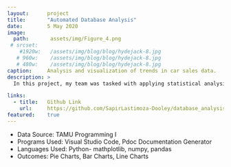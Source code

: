 ```yaml
---
layout:      project
title:       "Automated Database Analysis"
date:        5 May 2020
image:
  path:       assets/img/Figure_4.png
 # srcset:
    #1920w:   /assets/img/blog/blog/hydejack-8.jpg
   # 960w:    /assets/img/blog/blog/hydejack-8.jpg
   # 480w:    /assets/img/blog/blog/hydejack-8.jpg
caption:     Analysis and visualization of trends in car sales data.
description: >
  In this project, my team was tasked with applying statistical analysis to a single database of car sales to produce key numerical data. With this data, we then produced various infographics in order to make reasonable assumptions about the population.

links:
  - title:   Github Link
    url:     https://github.com/SapirLastimoza-Dooley/database_analysis
featured:    true
---
```


- Data Source: TAMU Programming I
- Programs Used: Visual Studio Code, Pdoc Documentation Generator
- Languages Used: Python- mathplotlib, numpy, pandas
- Outcomes: Pie Charts, Bar Charts, Line Charts
